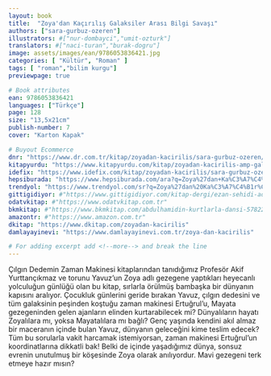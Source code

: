 ```yaml
---
layout: book
title:  "Zoya'dan Kaçırılış Galaksiler Arası Bilgi Savaşı"
authors: ["sara-gurbuz-ozeren"]
illustrators: #["nur-dombayci","umit-ozturk"]
translators: #["naci-turan","burak-dogru"]
image: assets/images/ean/9786053836421.jpg
categories: [ "Kültür", "Roman" ]
tags: [ "roman","bilim kurgu"]
previewpage: true

# Book attributes
ean: 9786053836421
languages: ["Türkçe"]
page: 128
size: "13,5x21cm"
publish-number: 7
cover: "Karton Kapak"

# Buyout Ecommerce
dnr: "https://www.dr.com.tr/kitap/zoyadan-kacirilis/sara-gurbuz-ozeren/edebiyat/roman/fantastik/urunno=0000000547197"
kitapyurdu: "https://www.kitapyurdu.com/kitap/zoyadan-kacirilis-amp-galaksiler-arasi-bilgi-savasi/298376.html&filter_name=Zoya%27dan+Ka%C3%A7%C4%B1r%C4%B1l%C4%B1%C5%9F"
idefix: "https://www.idefix.com/kitap/zoyadan-kacirilis/sara-gurbuz-ozeren/edebiyat/roman/fantastik/urunno=0000000547197"
hepsiburada: "https://www.hepsiburada.com/ara?q=Zoya%27dan+Ka%C3%A7%C4%B1r%C4%B1l%C4%B1%C5%9F"
trendyol: "https://www.trendyol.com/sr?q=Zoya%27dan%20Ka%C3%A7%C4%B1r%C4%B1l%C4%B1%C5%9F&qt=Zoya%27dan%20Ka%C3%A7%C4%B1r%C4%B1l%C4%B1%C5%9F&st=Zoya%27dan%20Ka%C3%A7%C4%B1r%C4%B1l%C4%B1%C5%9F&os=1"
gittigidiyor: #"https://www.gittigidiyor.com/kitap-dergi/ezan-sehidi-adnan-menderes_pdp_732728793"
odatvkitap: #"https://www.odatvkitap.com.tr"
bkmkitap: #"https://www.bkmkitap.com/abdulhamidin-kurtlarla-dansi-578226"
amazontr: #"https://www.amazon.com.tr"
dkitap: "https://www.dkitap.com/zoyadan-kacirilis"
damlayayinevi: "https://www.damlayayinevi.com.tr/zoya-dan-kacirilis"

# For adding excerpt add <!--more--> and break the line
---
```

Çılgın Dedemin Zaman Makinesi kitaplarından tanıdığımız Profesör Akif Yurttançıkmaz ve torunu Yavuz’un Zoya adlı gezegene yaptıkları heyecanlı yolculuğun günlüğü olan bu kitap, sırlarla örülmüş bambaşka bir dünyanın kapısını aralıyor.
Çocukluk günlerini geride bırakan Yavuz, çılgın dedesini ve tüm galaksinin peşinden koştuğu zaman makinesi Ertuğrul’u, Mayata gezegeninden gelen ajanların elinden kurtarabilecek mi? Dünyalıların hayatı Zoyalılara mı, yoksa Mayatalılara mı bağlı? Genç yaşında kendini akıl almaz bir maceranın içinde bulan Yavuz, dünyanın geleceğini kime teslim edecek? Tüm bu sorularla vakit harcamak istemiyorsan, zaman makinesi Ertuğrul’un koordinatlarına dikkatli bak! Belki de içinde yaşadığımız dünya, sonsuz evrenin unutulmuş bir köşesinde Zoya olarak anılıyordur. Mavi gezegeni terk etmeye hazır mısın?
<!--more--> 
